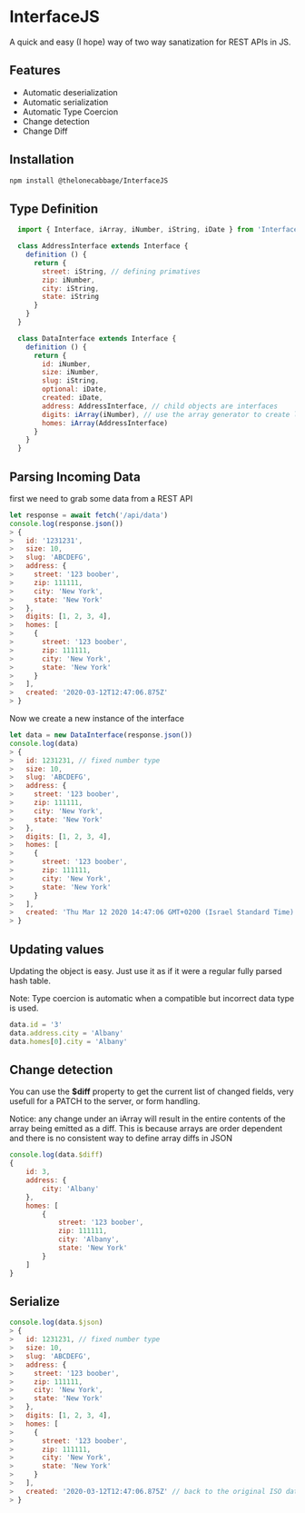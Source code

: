 # InterfaceJS

A quick and easy (I hope) way of two way sanatization for REST APIs in JS.

## Features
- Automatic deserialization
- Automatic serialization
- Automatic Type Coercion
- Change detection
- Change Diff

## Installation
```bash
npm install @thelonecabbage/InterfaceJS
```
## Type Definition
```js
  import { Interface, iArray, iNumber, iString, iDate } from 'InterfaceJS'

  class AddressInterface extends Interface {
    definition () {
      return {
        street: iString, // defining primatives
        zip: iNumber,
        city: iString,
        state: iString
      }
    }
  }

  class DataInterface extends Interface {
    definition () {
      return {
        id: iNumber,
        size: iNumber,
        slug: iString,
        optional: iDate,
        created: iDate,
        address: AddressInterface, // child objects are interfaces
        digits: iArray(iNumber), // use the array generator to create lists
        homes: iArray(AddressInterface)
      }
    }
  }
```

## Parsing Incoming Data
first we need to grab some data from a REST API
```js
let response = await fetch('/api/data')
console.log(response.json())
> {
>   id: '1231231',
>   size: 10,
>   slug: 'ABCDEFG',
>   address: {
>     street: '123 boober',
>     zip: 111111,
>     city: 'New York',
>     state: 'New York'
>   },
>   digits: [1, 2, 3, 4],
>   homes: [
>     {
>       street: '123 boober',
>       zip: 111111,
>       city: 'New York',
>       state: 'New York'
>     }
>   ],
>   created: '2020-03-12T12:47:06.875Z'
> }
```
Now we create a new instance of the interface
```js
let data = new DataInterface(response.json())
console.log(data)
> {
>   id: 1231231, // fixed number type
>   size: 10,
>   slug: 'ABCDEFG',
>   address: {
>     street: '123 boober',
>     zip: 111111,
>     city: 'New York',
>     state: 'New York'
>   },
>   digits: [1, 2, 3, 4],
>   homes: [
>     {
>       street: '123 boober',
>       zip: 111111,
>       city: 'New York',
>       state: 'New York'
>     }
>   ],
>   created: 'Thu Mar 12 2020 14:47:06 GMT+0200 (Israel Standard Time)' // Date() object 
> }
```

## Updating values
Updating the object is easy.  Just use it as if it were a regular fully parsed hash table.

Note: Type coercion is automatic when a compatible but incorrect data type is used.
```js
data.id = '3'
data.address.city = 'Albany'
data.homes[0].city = 'Albany'
```
## Change detection
You can use the **$diff** property to get the current list of changed fields, very usefull for a PATCH to the server, or form handling.  

Notice: any change under an iArray will result in the entire contents of the array being emitted as a diff. This is because arrays are order dependent and there is no consistent way to define array diffs in JSON
```js
console.log(data.$diff)
{
    id: 3,
    address: {
        city: 'Albany'
    },
    homes: [
        {
            street: '123 boober',
            zip: 111111,
            city: 'Albany',
            state: 'New York'
        }
    ]
}
```
## Serialize
```js
console.log(data.$json)
> {
>   id: 1231231, // fixed number type
>   size: 10,
>   slug: 'ABCDEFG',
>   address: {
>     street: '123 boober',
>     zip: 111111,
>     city: 'New York',
>     state: 'New York'
>   },
>   digits: [1, 2, 3, 4],
>   homes: [
>     {
>       street: '123 boober',
>       zip: 111111,
>       city: 'New York',
>       state: 'New York'
>     }
>   ],
>   created: '2020-03-12T12:47:06.875Z' // back to the original ISO date format 
> }
```